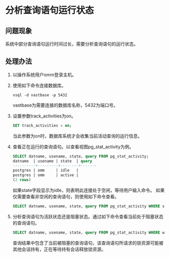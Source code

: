 # 分析查询语句运行状态

## 问题现象

系统中部分查询语句运行时间过长，需要分析查询语句的运行状态。

## 处理办法

1. 以操作系统用户omm登录主机。

2. 使用如下命令连接数据库。

   ```shell
   vsql -d vastbase -p 5432
   ```

   vastbase为需要连接的数据库名称，5432为端口号。

3. 设置参数track_activities为on。

   ```sql
   SET track_activities = on;
   ```

   当此参数为on时，数据库系统才会收集当前活动查询的运行信息。

4. 查看正在运行的查询语句。以查看视图pg_stat_activity为例。

   ```sql
   SELECT datname, usename, state, query FROM pg_stat_activity;
   datname  | usename | state  | query
   ----------+---------+--------+-------
   postgres | omm     | idle   |
   postgres | omm     | active |
   (2 rows)
   ```

   如果state字段显示为idle，则表明此连接处于空闲，等待用户输入命令。 如果仅需要查看非空闲的查询语句，则使用如下命令查看。

   ```sql
   SELECT datname, usename, state, query FROM pg_stat_activity WHERE state != 'idle';
   ```

5. 分析查询语句为活跃状态还是阻塞状态。通过如下命令查看当前处于阻塞状态的查询语句。

   ```sql
   SELECT datname, usename, state, query FROM pg_stat_activity WHERE waiting = true;
   ```

   查询结果中包含了当前被阻塞的查询语句，该查询语句所请求的锁资源可能被其他会话持有，正在等待持有会话释放锁资源。